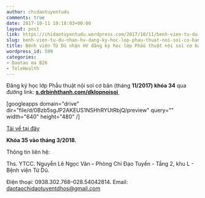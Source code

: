 ```yaml
---
author: chidaotuyentudu
comments: true
date: 2017-10-11 10:18:03+00:00
layout: post
link: https://chidaotuyentudu.wordpress.com/2017/10/11/benh-vien-tu-du-nhan-hv-dang-ky-hoc-lop-phau-thuat-noi-soi-co-ban-khoa-34/
slug: benh-vien-tu-du-nhan-hv-dang-ky-hoc-lop-phau-thuat-noi-soi-co-ban-khoa-34
title: Bệnh viện Từ Dũ nhận HV đăng ký học lớp Phẫu thuật nội soi cơ bản khóa 34
wordpress_id: 599
categories:
- Daotao ma B26
- TeleHealth
---
```


Đăng ký học lớp Phẫu thuật nội soi cơ bản (tháng **11/2017) khóa 34** qua đường link: **[s.drbinhthanh.com/dklopnoisoi ](http://s.drbinhthanh.com/dklopnoisoi)**

<!-- more -->

[googleapps domain="drive" dir="file/d/0Bzb5sgJP2AKEUS1NSHhRYUtRbjQ/preview" query="" width="640" height="480" /]

[Tải về tại đây](https://drive.google.com/file/d/0Bzb5sgJP2AKEUS1NSHhRYUtRbjQ/view?usp=sharing)

**Khóa 35 vào tháng 3/2018.**

Thông tin liên hệ:

Ths. YTCC. Nguyễn Lê Ngọc Vân – Phòng Chỉ Đạo Tuyến - Tầng 2, khu L - Bệnh viện Từ Dũ.

Điện thoại: 0938.302.768–028.54042814. Email: [daotaochidaotuyentdhos@gmail.com](mailto:daotaochidaotuyentdhos@gmail.com)
